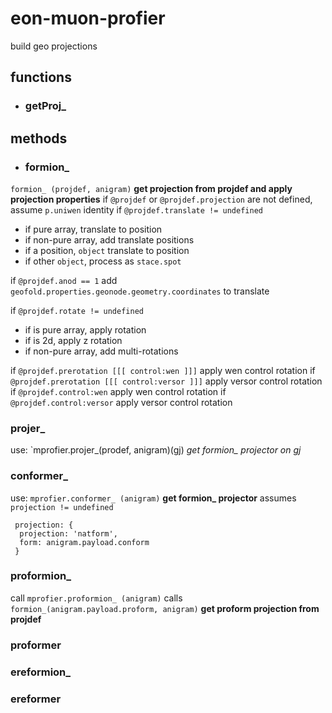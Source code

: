 
# eon-muon-profier
build geo projections

## functions
* ### getProj_

## methods
* ### formion_
`formion_ (projdef, anigram)`
**get projection from projdef and apply projection properties**
 if `@projdef` or `@projdef.projection` are not defined, assume `p.uniwen` identity
 if `@projdef.translate != undefined`
 * if pure array, translate to position
 * if non-pure array, add translate positions
 * if a position, `object` translate to position
 * if other `object`, process as `stace.spot`

 if `@projdef.anod == 1` add `geofold.properties.geonode.geometry.coordinates` to translate

 if `@projdef.rotate != undefined`
 * if is pure array, apply rotation
 * if is 2d, apply z rotation
 * if non-pure array, add multi-rotations

 if `@projdef.prerotation [[[ control:wen ]]]` apply wen control rotation
 if `@projdef.prerotation [[[ control:versor ]]]` apply versor control rotation
 if `@projdef.control:wen` apply wen control rotation
 if `@projdef.control:versor` apply versor control rotation

### projer_
use: `mprofier.projer_(prodef, anigram)(gj)
*get formion_ projector on gj*

### conformer_
use: `mprofier.conformer_ (anigram)`
**get formion_ projector**
assumes `projection != undefined`
```
 projection: {
  projection: 'natform',
  form: anigram.payload.conform
 }
```

### proformion_
call `mprofier.proformion_ (anigram)`
calls `formion_(anigram.payload.proform, anigram)`
**get proform projection from projdef**

### proformer


### ereformion_
### ereformer
